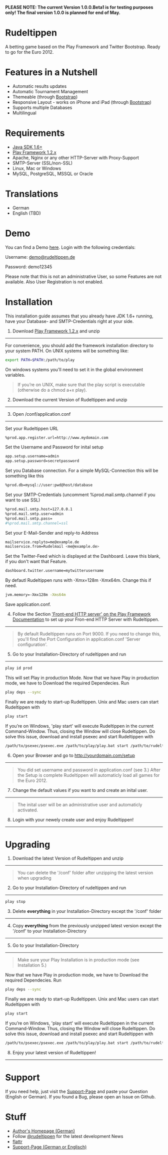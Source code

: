 **PLEASE NOTE: The current Version 1.0.0.Beta1 is for testing purposes only! The final version 1.0.0 is planned for end of May.**

Rudeltippen
===========

A betting game based on the Play Framework and Twitter Bootstrap. Ready to go for the Euro 2012.

Features in a Nutshell
===========
- Automatic results updates
- Automatic Tournament Management
- Themeable (through [Bootstrap][7])
- Responsive Layout - works on iPhone and iPad (through [Bootstrap][7])
- Supports multiple Databases
- Multilingual

Requirements
===========

- [Java SDK 1.6+][1]
- [Play Framework 1.2.x][2]
- Apache, Nginx or any other HTTP-Server with Proxy-Support
- SMTP-Server (SSL/non-SSL)
- Linux, Mac or Windows
- MySQL, PostgreSQL, MSSQL or Oracle

Translations
===========

- German
- English (TBD)

Demo
===========
You can find a Demo [here][3]. Login with the following credentials:


Username: demo@rudeltippen.de

Password: demo12345


Please note that this is not an administrative User, so some Features are not available. Also User Registration is not enabled.

Installation
===========

This installation guide assumes that you already have JDK 1.6+ running, have your Database- and SMTP-Credentials right at your side.

1. Download [Play Framework 1.2.x][2] and unzip
------------------

For convenience, you should add the framework installation directory to your system PATH. On UNIX systems will be something like:

```bash
export PATH=$PATH:/path/to/play
```

On windows systems you'll need to set it in the global environment variables.

> If you’re on UNIX, make sure that the play script is executable (otherwise do a chmod a+x play).

2. Download the current Version of Rudeltippen and unzip
------------------

3. Open <INSTLLATIONFOLDER>/conf/application.conf
------------------

Set your Rudeltippen URL

```bash
%prod.app.register.url=http://www.mydomain.com
```

Set the Username and Password for inital setup

```bash
app.setup.username=admin
app.setup.password=secretpassword
```

Set you Database connection. For a simple MySQL-Connection this will be something like this

```bash
%prod.db=mysql://user:pwd@host/database
```

Set your SMTP-Credentials (uncomment %prod.mail.smtp.channel if you want to use SSL)

```bash
%prod.mail.smtp.host=127.0.0.1
%prod.mail.smtp.user=admin
%prod.mail.smtp.pass=
#%prod.mail.smtp.channel=ssl
```

Set your E-Mail-Sender and reply-to Address

```bash
mailservice.replyto=me@example.de
mailservice.from=Rudelmail <me@example.de>
```

Set the Twitter-Feed which is displayed at the Dashboard. Leave this blank, if you don't want that Feature.

```bash
dashboard.twitter.username=mytwitterusername
```

By defautl Rudeltippen runs with -Xmx=128m -Xmx64m. Change this if need.

```bash
jvm.memory=-Xmx128m -Xms64m
```

Save application.conf.

4. Follow the Section ['Front-end HTTP server' on the Play Framework Documentation][9] to set up your Fron-end HTTP Server with Rudeltippen.
------------------

> By default Rudeltippen runs on Port 9000. If you need to change this, you'll find the Port Configuration in application.conf 'Server configuration'.

5. Go to your Installation-Directory of rudeltippen and run
------------------

```bash
play id prod
```

This will set Play in production Mode. Now that we have Play in production mode, we have to Download the required Dependecies. Run

```bash
play deps --sync
```

Finally we are ready to start-up Rudeltippen. Unix and Mac users can start Rudeltippen with

```bash
play start
```

If you’re on Windows, 'play start' will execute Rudeltippen in the current Command-Window. Thus, closing the Window will close Rudeltippen. Do solve this issue, download and install psexec and start Rudeltippen with

```bash
/path/to/psexec/psexec.exe /path/to/play/play.bat start /path/to/rudeltippen
```

6. Open your Browser and go to http://yourdomain.com/setup
------------------

> You did set username and password in application.conf (see 3.)
> After the Setup is complete Rudeltippen will automaticly load all games for the Euro 2012.

7. Change the default values if you want to and create an inital user.
------------------

> The inital user will be an administrative user and automaticly activated.

8. Login with your newely create user and enjoy Rudeltippen!
------------------


Upgrading
===========

1. Download the latest Version of Rudeltippen and unzip
------------------

> You can delete the '/conf' folder after unzipping the latest version when upgrading

2. Go to your Installation-Directory of rudeltippen and run
------------------

```bash
play stop
```
3. Delete **everything** in your Installation-Directory except the '/conf' folder
------------------

4. Copy **everything** from the previously unzipped latest version except the '/conf' to your Installation-Directory
------------------

5. Go to your Installation-Directory
------------------

> Make sure your Play Installation is in production mode (see Installation 5.)

Now that we have Play in production mode, we have to Download the required Dependecies. Run

```bash
play deps --sync
```

Finally we are ready to start-up Rudeltippen. Unix and Mac users can start Rudeltippen with

```bash
play start
```

If you’re on Windows, 'play start' will execute Rudeltippen in the current Command-Window. Thus, closing the Window will close Rudeltippen. Do solve this issue, download and install psexec and start Rudeltippen with

```bash
/path/to/psexec/psexec.exe /path/to/play/play.bat start /path/to/rudeltippen
```

8. Enjoy your latest version of Rudeltippen!
------------------


Support
===========

If you need help, just visit the [Support-Page][6] and paste your Question (English or German). If you found a Bug, please open an Issue on Github.

Stuff
===========

- [Author's Homepage (German)][4]
- Follow [@rudeltippen][8] for the latest development News
- [flattr][5]
- [Support-Page (German or Englisch)][6]

[1]: http://www.oracle.com/technetwork/java/javase/downloads/index.html
[2]: http://www.playframework.org/download
[3]: http://demo.rudeltippen.de
[4]: http://www.svenkubiak.de
[5]: https://flattr.com/thing/29899/svenkubiak-de
[6]: http://dev.svenkubiak.de/rudeltippen
[7]: http://twitter.github.com/bootstrap/
[8]: http://twitter.com/rudeltippen
[9]: http://www.playframework.org/documentation/1.2.4/production